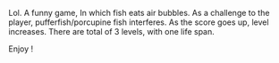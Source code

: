Lol. A funny game, In which fish eats air bubbles. As a challenge to the player, pufferfish/porcupine fish interferes. 
As the score goes up, level increases. There are total of 3 levels, with one life span.

Enjoy !
